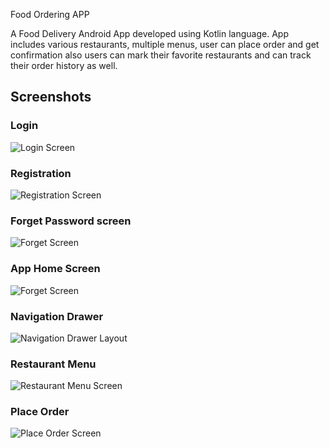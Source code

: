 
Food Ordering APP

A Food Delivery Android App developed using Kotlin language. App includes various restaurants, multiple menus, user can place order and get confirmation also users can mark their favorite restaurants and can track their order history as well.


## Screenshots


### Login 
![Login Screen](https://github.com/HarshWavikar/FoodOrderingAPP/blob/master/screenshot/Screenshot_20230119_154626.jpg?raw=true)

### Registration
![Registration Screen](https://github.com/HarshWavikar/FoodOrderingAPP/blob/master/screenshot/Screenshot_20230119_154721.jpg?raw=true)

### Forget Password screen
![Forget Screen](https://github.com/HarshWavikar/FoodOrderingAPP/blob/master/screenshot/Screenshot_20230119_154736.jpg?raw=true)

### App Home Screen
![Forget Screen](https://github.com/HarshWavikar/FoodOrderingAPP/blob/master/screenshot/Screenshot_20230119_154815.jpg?raw=true)

### Navigation Drawer
![Navigation Drawer Layout](https://github.com/HarshWavikar/FoodOrderingAPP/blob/master/screenshot/Screenshot_20230119_154822.jpg?raw=true)

### Restaurant Menu
![Restaurant Menu Screen](https://github.com/HarshWavikar/FoodOrderingAPP/blob/master/screenshot/Screenshot_20230119_154857.jpg?raw=true)

### Place Order 
![Place Order Screen](https://github.com/HarshWavikar/FoodOrderingAPP/blob/master/screenshot/Screenshot_20230119_154913.jpg?raw=true)
